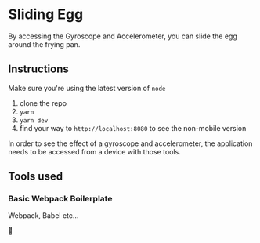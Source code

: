 # Sliding Egg

By accessing the Gyroscope and Accelerometer, you can slide the egg around the frying pan.

## Instructions

Make sure you're using the latest version of `node`

1. clone the repo
2. `yarn`
3. `yarn dev`
4. find your way to `http://localhost:8080` to see the non-mobile version

In order to see the effect of a gyroscope and accelerometer, the application needs to be accessed from a device with those tools.

## Tools used

### Basic Webpack Boilerplate

Webpack, Babel etc...

🍳
